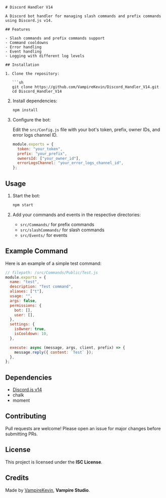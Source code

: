 ```
# Discord Handler V14

A Discord bot handler for managing slash commands and prefix commands using Discord.js v14.

## Features

- Slash commands and prefix commands support
- Command cooldowns
- Error handling
- Event handling
- Logging with different log levels

## Installation

1. Clone the repository:

   ```sh
   git clone https://github.com/VampireKevin/Discord_Handler_V14.git
   cd Discord_Handler_V14
   ```

2. Install dependencies:

   ```sh
   npm install
   ```

3. Configure the bot:

   Edit the `src/Config.js` file with your bot's token, prefix, owner IDs, and error logs channel ID.

   ```javascript
   module.exports = {
     token: "your_token",
     prefix: "your_prefix",
     ownersId: ["your_owner_id"],
     errorLogsChannel: "your_error_logs_channel_id",
   };
   ```

## Usage

1. Start the bot:

   ```sh
   npm start
   ```

2. Add your commands and events in the respective directories:

   - `src/Commands/` for prefix commands
   - `src/slashCommands/` for slash commands
   - `src/Events/` for events

## Example Command

Here is an example of a simple test command:

```javascript
// filepath: /src/Commands/Public/Test.js
module.exports = {
  name: "test",
  description: "Test command",
  aliases: ["t"],
  usage: "",
  args: false,
  permissions: {
    bot: [],
    user: [],
  },
  settings: {
    isOwner: true,
    isCooldown: 10,
  },

  execute: async (message, args, client, prefix) => {
    message.reply({ content: `Test` });
  },
};
```

## Dependencies
- [Discord.js v14](https://discord.js.org/)
- chalk
- moment

## Contributing
Pull requests are welcome! Please open an issue for major changes before submitting PRs.

## License
This project is licensed under the **ISC License**.

## Credits
Made by [VampireKevin](https://github.com/VampireKevin), **Vampire Studio**.
```
